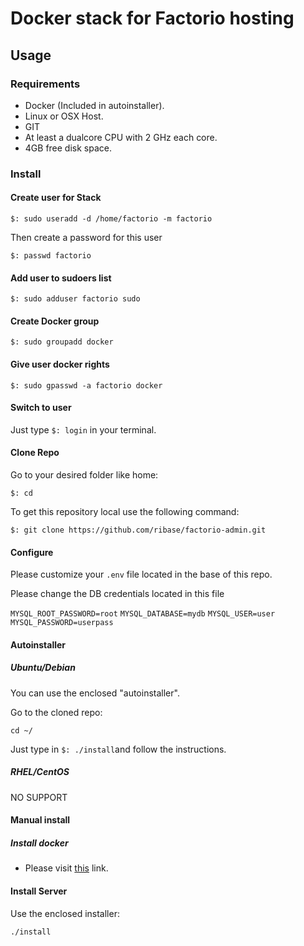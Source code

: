 # Docker stack for Factorio hosting

## Usage

### Requirements

- Docker (Included in autoinstaller).
- Linux or OSX Host.
- GIT
- At least a dualcore CPU with 2 GHz each core.
- 4GB free disk space.

### Install

#### Create user for Stack

`$: sudo useradd -d /home/factorio -m factorio`

Then create a password for this user

`$: passwd factorio`

#### Add user to sudoers list

`$: sudo adduser factorio sudo`

#### Create Docker group

`$: sudo groupadd docker`

#### Give user docker rights 

`$: sudo gpasswd -a factorio docker`


#### Switch to user

Just type `$: login` in your terminal.

#### Clone Repo
Go to your desired folder like home:

`$: cd`

To get this repository local use the following command:

`$: git clone https://github.com/ribase/factorio-admin.git`

#### Configure

Please customize your `.env` file located in the base of this repo.

Please change the DB credentials located in this file

`MYSQL_ROOT_PASSWORD=root`
`MYSQL_DATABASE=mydb`
`MYSQL_USER=user`
`MYSQL_PASSWORD=userpass`

#### Autoinstaller

##### Ubuntu/Debian

You can use the enclosed "autoinstaller".

Go to the cloned repo:

`cd ~/`

Just type in `$: ./install`and follow the instructions.


##### RHEL/CentOS

NO SUPPORT

#### Manual install

##### Install docker

- Please visit [this](https://docs.docker.com/engine/installation/) link.

#### Install Server

Use the enclosed installer:

`./install`


